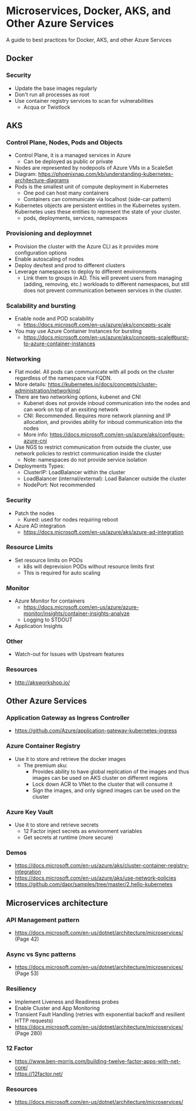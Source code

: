 # Microservices, Docker, AKS, and Other Azure Services

A guide to best practices for Docker, AKS, and other Azure Services

## Docker

### Security

- Update the base images regularly
- Don't run all processes as root
- Use container registry services to scan for vulnerabilities
  - Acqua or Twistlock

## AKS

### Control Plane, Nodes, Pods and Objects

- Control Plane, it is a managed services in Azure
  - Can be deployed as public or private
- Nodes are represented by nodepools of Azure VMs in a ScaleSet
- Diagram: https://phoenixnap.com/kb/understanding-kubernetes-architecture-diagrams
- Pods is the smallest unit of compute deployment in Kubernetes
  - One pod can host many containers 
  - Containers can communicate via localhost (side-car pattern)
- Kubernetes objects are persistent entities in the Kubernetes system. Kubernetes uses these entities to represent the state of your cluster.
  - pods, deployments, services, namespaces
  
### Provisioning and deploymnet

- Provision the cluster with the Azure CLI as it provides more configuration options
- Enable autoscaling of nodes
- Deploy dev/test and prod to different clusters
- Leverage namespaces to deploy to different environments
  - Link them to groups in AD. This will prevent users from managing (adding, removing, etc.) workloads to different namespaces, but still does not prevent communication between services in the cluster.

### Scalability and bursting

- Enable node and POD scalability
  - https://docs.microsoft.com/en-us/azure/aks/concepts-scale
- You may use Azure Container Instances for bursting
  - https://docs.microsoft.com/en-us/azure/aks/concepts-scale#burst-to-azure-container-instances


### Networking

- Flat model. All pods can communicate with all pods on the cluster regardless of the namespace via FQDN.
- More details: https://kubernetes.io/docs/concepts/cluster-administration/networking/
- There are two networking options, kubenet and CNI
  - Kubenet does not provide inboud communication into the nodes and can work on top of an exsiting network
  - CNI: Recommended. Requires more network planning and IP allocation, and provides ability for inboud communication into the nodes
  - More info: https://docs.microsoft.com/en-us/azure/aks/configure-azure-cni
- Use NGS to restrict communication from outside the cluster, use network policies to restrict communication inside the cluster
  - Note: namespaces do not provide service isolation
- Deployments Types:
  - ClusterIP: LoadBalancer within the cluster
  - LoadBalancer (internal/external): Load Balancer outside the cluster
  - NodePort: Not recommended

### Security

- Patch the nodes
  - Kured: used for nodes requiring reboot 
- Azure AD integration
  - https://docs.microsoft.com/en-us/azure/aks/azure-ad-integration

### Resource Limits

- Set resource limits on PODs
  - k8s will deprevision PODs without resource limits first
  - This is required for auto scaling

### Monitor

- Azure Monitor for containers
  - https://docs.microsoft.com/en-us/azure/azure-monitor/insights/container-insights-analyze
  - Logging to STDOUT
- Application Insights

### Other

- Watch-out for Issues with Upstream features 

### Resources

- http://aksworkshop.io/

## Other Azure Services

### Application Gateway as Ingress Controller

- https://github.com/Azure/application-gateway-kubernetes-ingress

### Azure Container Registry

- Use it to store and retrieve the docker images
  - The premium sku:
    - Provides ability to have global replication of the images and thus images can be used on AKS cluster on different regions
    - Lock down ACR to VNet to the cluster that will consume it
    - Sign the images, and only signed images can be used on the cluster

### Azure Key Vault

- Use it to store and retrieve secrets
  - 12 Factor inject secrets as environment variables
  - Get secrets at runtime (more secure)

### Demos

- https://docs.microsoft.com/en-us/azure/aks/cluster-container-registry-integration
- https://docs.microsoft.com/en-us/azure/aks/use-network-policies
- https://github.com/dapr/samples/tree/master/2.hello-kubernetes

## Microservices architecture

### API Management pattern

- https://docs.microsoft.com/en-us/dotnet/architecture/microservices/ (Page 42)

### Async vs Sync patterns

- https://docs.microsoft.com/en-us/dotnet/architecture/microservices/ (Page 53)

### Resiliency

- Implement Liveness and Readiness probes
- Enable Cluster and App Monitoring
- Transient Fault Handling (retries with exponential backoff and resilient HTTP requests)
- https://docs.microsoft.com/en-us/dotnet/architecture/microservices/ (Page 280)

### 12 Factor

- https://www.ben-morris.com/building-twelve-factor-apps-with-net-core/
- https://12factor.net/

### Resources

- https://docs.microsoft.com/en-us/dotnet/architecture/microservices/
